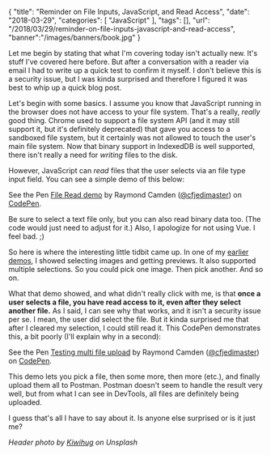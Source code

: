 {
	"title": "Reminder on File Inputs, JavaScript, and Read Access",
	"date": "2018-03-29",
	"categories": [
		"JavaScript"
	],
	"tags": [],
	"url": "/2018/03/29/reminder-on-file-inputs-javascript-and-read-access",
	"banner":"/images/banners/book.jpg"
}

Let me begin by stating that what I'm covering today isn't actually new. It's stuff I've covered here before. But after a conversation with a reader via email I had to write up a quick test to confirm it myself. I don't believe this is a security issue, but I was kinda surprised and therefore I figured it was best to whip up a quick blog post.

Let's begin with some basics. I assume you know that JavaScript running in the browser does not have access to your file system. That's a really, *really* good thing. Chrome used to support a file system API (and it may still support it, but it's definitely deprecated) that gave you access to a sandboxed file system, but it certainly was not allowed to touch the user's main file system. Now that binary support in IndexedDB is well supported, there isn't really a need for *writing* files to the disk. 

However, JavaScript can *read* files that the user selects via an file type input field. You can see a simple demo of this below:

<p data-height="300" data-theme-id="0" data-slug-hash="ZxrqEz" data-default-tab="result" data-user="cfjedimaster" data-embed-version="2" data-pen-title="File Read demo" class="codepen">See the Pen <a href="https://codepen.io/cfjedimaster/pen/ZxrqEz/">File Read demo</a> by Raymond Camden (<a href="https://codepen.io/cfjedimaster">@cfjedimaster</a>) on <a href="https://codepen.io">CodePen</a>.</p>
<script async src="https://static.codepen.io/assets/embed/ei.js"></script>

Be sure to select a text file only, but you can also read binary data too. (The code would just need to adjust for it.) Also, I apologize for not using Vue. I feel bad. ;)

So here is where the interesting little tidbit came up. In one of my [earlier demos](https://www.raymondcamden.com/2014/04/14/MultiFile-Uploads-and-Multiple-Selects-Part-2/), I showed selecting images and getting previews. It also supported multiple selections. So you could pick one image. Then pick another. And so on. 

What that demo showed, and what didn't really click with me, is that **once a user selects a file, you have read access to it, even after they select another file.** As I said, I can see why that works, and it isn't a security issue per se. I mean, the user did select the file. But it kinda surprised me that after I cleared my selection, I could still read it. This CodePen demonstrates this, a bit poorly (I'll explain why in a second):

<p data-height="300" data-theme-id="0" data-slug-hash="MVrLNo" data-default-tab="jresult" data-user="cfjedimaster" data-embed-version="2" data-pen-title="Testing multi file upload" class="codepen">See the Pen <a href="https://codepen.io/cfjedimaster/pen/MVrLNo/">Testing multi file upload</a> by Raymond Camden (<a href="https://codepen.io/cfjedimaster">@cfjedimaster</a>) on <a href="https://codepen.io">CodePen</a>.</p>
<script async src="https://static.codepen.io/assets/embed/ei.js"></script>

This demo lets you pick a file, then some more, then more (etc.), and finally upload them all to Postman. Postman doesn't seem to handle the result very well, but from what I can see in DevTools, all files are definitely being uploaded. 

I guess that's all I have to say about it. Is anyone else surprised or is it just me?

<i>Header photo by <a href="https://unsplash.com/photos/5bzMOpMTDRM?utm_source=unsplash&utm_medium=referral&utm_content=creditCopyText">Kiwihug</a> on Unsplash</i>
